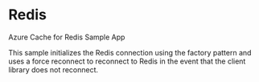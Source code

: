 # Redis
Azure Cache for Redis Sample App 

This sample initializes the Redis connection using the factory pattern and uses a force reconnect to reconnect to Redis in the event that the client library does not reconnect.

